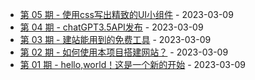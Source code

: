 * [第 05 期 - 使用css写出精致的UI小组件](https://zweekly.netlify.app/posts/05-使用css写出精致的UI小组件) - 2023-03-09
* [第 04 期 - chatGPT3.5API发布](https://zweekly.netlify.app/posts/04-chatGPT3.5API发布) - 2023-03-09
* [第 03 期 - 建站能用到的免费工具](https://zweekly.netlify.app/posts/03-建站能用到的免费工具) - 2023-03-09
* [第 02 期 - 如何使用本项目搭建网站？](https://zweekly.netlify.app/posts/02-如何使用本项目搭建网站？) - 2023-03-09
* [第 01 期 - hello,world！这是一个新的开始](https://zweekly.netlify.app/posts/01-hello,world！这是一个新的开始) - 2023-03-09
